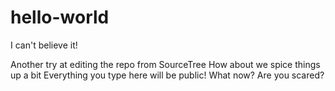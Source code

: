 # hello-world
I can't believe it!

Another try at editing the repo from SourceTree
How about we spice things up a bit
Everything you type here will be public!
What now? Are you scared?